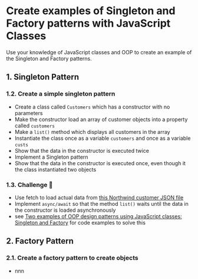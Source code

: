 # Create examples of Singleton and Factory patterns with JavaScript Classes

Use your knowledge of JavaScript classes and OOP to create an example of the Singleton and Factory patterns.

## 1. Singleton Pattern

### 1.2. Create a simple singleton pattern

- Create a class called `Customers` which has a constructor with no parameters
- Make the constructor load an array of customer objects into a property called `customers`
- Make a `list()` method which displays all customers in the array
- Instantiate the class once as a variable `customers` and once as a variable `custs`
- Show that the data in the constructor is executed twice
- Implement a Singleton pattern
- Show that the data in the constructor is executed once, even though it the class instantiated two objects

### 1.3. Challenge :muscle:
  
- Use fetch to load actual data from [this Northwind customer JSON file](https://raw.githubusercontent.com/graphql-compose/graphql-compose-examples/master/examples/northwind/data/json/customers.json)
- Implement `async/await` so that the method `list()` waits until the data in the constructor is loaded asynchronously
- see [Two examples of OOP design patterns using JavaScript classes: Singleton and Factory](https://edwardtanguay.netlify.app/howtos?id=517) for code examples to solve this


## 2. Factory Pattern

### 2.1. Create a factory pattern to create objects

- nnn
